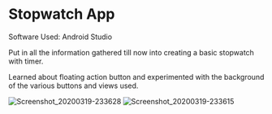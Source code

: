 # Stopwatch App

Software Used: Android Studio

Put in all the information gathered till now into creating a basic stopwatch with timer.

Learned about floating action button and experimented with the background of the various buttons and views used.

![Screenshot_20200319-233628](https://user-images.githubusercontent.com/43096728/77099918-bd9c3580-6a3a-11ea-8d25-39f650f15cdd.jpg)
![Screenshot_20200319-233615](https://user-images.githubusercontent.com/43096728/77099921-bf65f900-6a3a-11ea-829b-abda756188b1.jpg)

